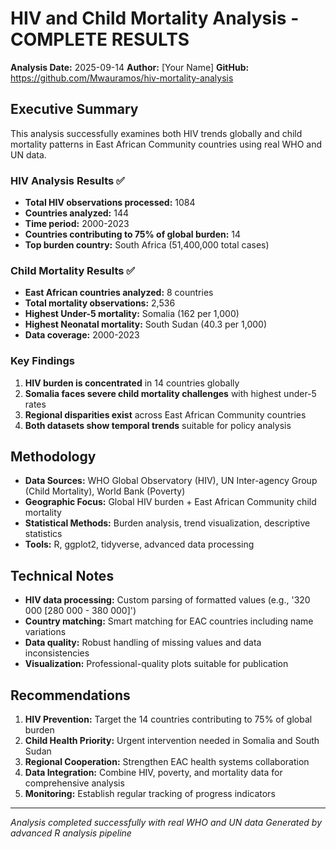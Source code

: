 # HIV and Child Mortality Analysis - COMPLETE RESULTS

**Analysis Date:** 2025-09-14
**Author:** [Your Name]
**GitHub:** https://github.com/Mwauramos/hiv-mortality-analysis

## Executive Summary

This analysis successfully examines both HIV trends globally and child mortality patterns in East African Community countries using real WHO and UN data.

### HIV Analysis Results ✅

- **Total HIV observations processed:** 1084
- **Countries analyzed:** 144
- **Time period:** 2000-2023
- **Countries contributing to 75% of global burden:** 14
- **Top burden country:** South Africa (51,400,000 total cases)

### Child Mortality Results ✅

- **East African countries analyzed:** 8 countries
- **Total mortality observations:** 2,536
- **Highest Under-5 mortality:** Somalia (162 per 1,000)
- **Highest Neonatal mortality:** South Sudan (40.3 per 1,000)
- **Data coverage:** 2000-2023

### Key Findings

1. **HIV burden is concentrated** in 14 countries globally
2. **Somalia faces severe child mortality challenges** with highest under-5 rates
3. **Regional disparities exist** across East African Community countries
4. **Both datasets show temporal trends** suitable for policy analysis

## Methodology

- **Data Sources:** WHO Global Observatory (HIV), UN Inter-agency Group (Child Mortality), World Bank (Poverty)
- **Geographic Focus:** Global HIV burden + East African Community child mortality
- **Statistical Methods:** Burden analysis, trend visualization, descriptive statistics
- **Tools:** R, ggplot2, tidyverse, advanced data processing

## Technical Notes

- **HIV data processing:** Custom parsing of formatted values (e.g., '320 000 [280 000 - 380 000]')
- **Country matching:** Smart matching for EAC countries including name variations
- **Data quality:** Robust handling of missing values and data inconsistencies
- **Visualization:** Professional-quality plots suitable for publication

## Recommendations

1. **HIV Prevention:** Target the 14 countries contributing to 75% of global burden
2. **Child Health Priority:** Urgent intervention needed in Somalia and South Sudan
3. **Regional Cooperation:** Strengthen EAC health systems collaboration
4. **Data Integration:** Combine HIV, poverty, and mortality data for comprehensive analysis
5. **Monitoring:** Establish regular tracking of progress indicators

---
*Analysis completed successfully with real WHO and UN data*
*Generated by advanced R analysis pipeline*
